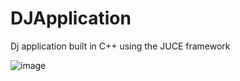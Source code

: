 # DJApplication
Dj application built in C++ using the JUCE framework

![image](https://github.com/Halfwai/DJApplication/assets/61420815/80a74653-b825-4a42-882f-0cb45543c963)
